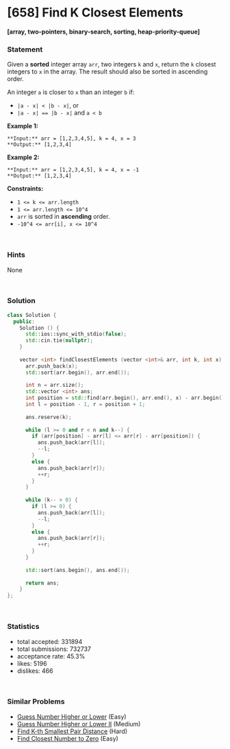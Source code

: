 # [658] Find K Closest Elements

**[array, two-pointers, binary-search, sorting, heap-priority-queue]**

### Statement

Given a **sorted** integer array `arr`, two integers `k` and `x`, return the `k` closest integers to `x` in the array. The result should also be sorted in ascending order.

An integer `a` is closer to `x` than an integer `b` if:

* `|a - x| < |b - x|`, or
* `|a - x| == |b - x|` and `a < b`


**Example 1:**

```
**Input:** arr = [1,2,3,4,5], k = 4, x = 3
**Output:** [1,2,3,4]

```
**Example 2:**

```
**Input:** arr = [1,2,3,4,5], k = 4, x = -1
**Output:** [1,2,3,4]

```

**Constraints:**
* `1 <= k <= arr.length`
* `1 <= arr.length <= 10^4`
* `arr` is sorted in **ascending** order.
* `-10^4 <= arr[i], x <= 10^4`


<br>

### Hints

None

<br>

### Solution

```cpp
class Solution {
  public:
    Solution () {
      std::ios::sync_with_stdio(false);
      std::cin.tie(nullptr);
    }
  
    vector <int> findClosestElements (vector <int>& arr, int k, int x) {
      arr.push_back(x);
      std::sort(arr.begin(), arr.end());
      
      int n = arr.size();
      std::vector <int> ans;
      int position = std::find(arr.begin(), arr.end(), x) - arr.begin();
      int l = position - 1, r = position + 1;
      
      ans.reserve(k);
      
      while (l >= 0 and r < n and k--) {
        if (arr[position] - arr[l] <= arr[r] - arr[position]) {
          ans.push_back(arr[l]);
          --l;
        }
        else {
          ans.push_back(arr[r]);
          ++r;
        }
      }
      
      while (k-- > 0) {
        if (l >= 0) {
          ans.push_back(arr[l]);
          --l;
        }
        else {
          ans.push_back(arr[r]);
          ++r;
        }
      }
      
      std::sort(ans.begin(), ans.end());
      
      return ans;
    }
};
```

<br>

### Statistics

- total accepted: 331894
- total submissions: 732737
- acceptance rate: 45.3%
- likes: 5196
- dislikes: 466

<br>

### Similar Problems

- [Guess Number Higher or Lower](https://leetcode.com/problems/guess-number-higher-or-lower) (Easy)
- [Guess Number Higher or Lower II](https://leetcode.com/problems/guess-number-higher-or-lower-ii) (Medium)
- [Find K-th Smallest Pair Distance](https://leetcode.com/problems/find-k-th-smallest-pair-distance) (Hard)
- [Find Closest Number to Zero](https://leetcode.com/problems/find-closest-number-to-zero) (Easy)
